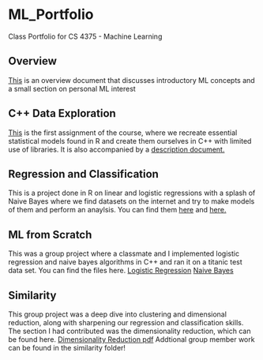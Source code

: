 # ML_Portfolio
Class Portfolio for CS 4375 - Machine Learning

## Overview
[This](Overview_of_ML.pdf) is an overview document that discusses introductory ML concepts and a small section on personal ML interest

## C++ Data Exploration
[This](dataExploration.cpp) is the first assignment of the course, where we recreate essential statistical models found in R and create them ourselves in C++ with limited use of libraries. It is also accompanied by a [description document.](ML_Portfolio_Assignment.pdf)

## Regression and Classification
This is a project done in R on linear and logistic regressions with a splash of Naive Bayes where we find datasets on the internet and try to make models of them and perform an anaylsis. You can find them [here](Regression.pdf) and [here.](Classification.pdf)

## ML from Scratch
This was a group project where a classmate and I implemented logistic regression and naive bayes algorithms in C++ and ran it on a titanic test data set. You can find the files here. 
[Logistic Regression](LogR.cpp)
[Naive Bayes](naiveBayes.cpp)

## Similarity
This group project was a deep dive into clustering and dimensional reduction, along with sharpening our regression and classification skills. The section I had contributed was the dimensionality reduction, which can be found here. [Dimensionality Reduction pdf](https://github.com/Jackshouka/ML_Portfolio/blob/main/Similarity/Dimensionality_Reduction.pdf)
Addtional group member work can be found in the similarity folder!
